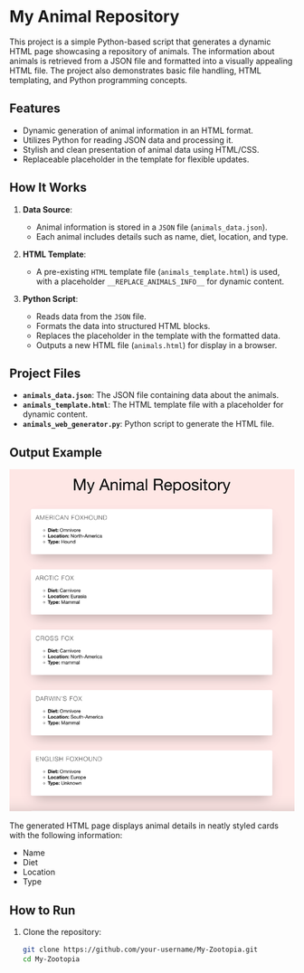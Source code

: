 # My Animal Repository

This project is a simple Python-based script that generates a dynamic HTML page showcasing a repository of animals. The information about animals is retrieved from a JSON file and formatted into a visually appealing HTML file. The project also demonstrates basic file handling, HTML templating, and Python programming concepts.

## Features

- Dynamic generation of animal information in an HTML format.
- Utilizes Python for reading JSON data and processing it.
- Stylish and clean presentation of animal data using HTML/CSS.
- Replaceable placeholder in the template for flexible updates.

## How It Works

1. **Data Source**: 
   - Animal information is stored in a `JSON` file (`animals_data.json`).
   - Each animal includes details such as name, diet, location, and type.

2. **HTML Template**: 
   - A pre-existing `HTML` template file (`animals_template.html`) is used, with a placeholder `__REPLACE_ANIMALS_INFO__` for dynamic content.

3. **Python Script**:
   - Reads data from the `JSON` file.
   - Formats the data into structured HTML blocks.
   - Replaces the placeholder in the template with the formatted data.
   - Outputs a new HTML file (`animals.html`) for display in a browser.

## Project Files

- **`animals_data.json`**: The JSON file containing data about the animals.
- **`animals_template.html`**: The HTML template file with a placeholder for dynamic content.
- **`animals_web_generator.py`**: Python script to generate the HTML file.

## Output Example

![Animal Repository Screenshot](assets/my_animal_screenshot.png)

The generated HTML page displays animal details in neatly styled cards with the following information:
- Name
- Diet
- Location
- Type

## How to Run

1. Clone the repository:
   ```bash
   git clone https://github.com/your-username/My-Zootopia.git
   cd My-Zootopia
